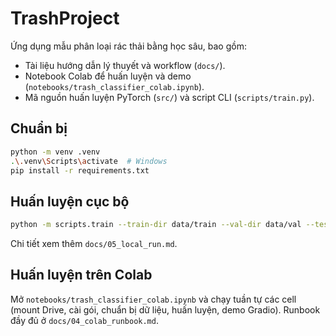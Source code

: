 # TrashProject

Ứng dụng mẫu phân loại rác thải bằng học sâu, bao gồm:

- Tài liệu hướng dẫn lý thuyết và workflow (`docs/`).
- Notebook Colab để huấn luyện và demo (`notebooks/trash_classifier_colab.ipynb`).
- Mã nguồn huấn luyện PyTorch (`src/`) và script CLI (`scripts/train.py`).

## Chuẩn bị

```bash
python -m venv .venv
.\.venv\Scripts\activate  # Windows
pip install -r requirements.txt
```

## Huấn luyện cục bộ

```bash
python -m scripts.train --train-dir data/train --val-dir data/val --test-dir data/test --device cpu
```

Chi tiết xem thêm `docs/05_local_run.md`.

## Huấn luyện trên Colab

Mở `notebooks/trash_classifier_colab.ipynb` và chạy tuần tự các cell (mount Drive, cài gói, chuẩn bị dữ liệu, huấn luyện, demo Gradio). Runbook đầy đủ ở `docs/04_colab_runbook.md`.


